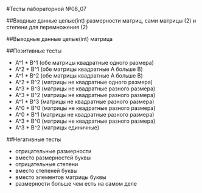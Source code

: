 #Тесты лабораторной №08_07

##Входные данные
целые(int) размерности матриц, сами матрицы (2) и степени для перемножения (2)

##Выходные данные
целые(int) матрица

##Позитивные тесты

- A^1 * B^1 (обе матрицы квадратные одного размера)
- A^2 * B^1 (обе матрицы квадратные А больше В)
- A^1 * B^2 (обе матрицы квадратные А больше В)
- A^2 * B^2 (матрицы не квадратные одного размера)
- A^3 * B^3 (матрицы не квадратные разного размера)
- A^3 * B^2 (матрицы не квадратные разного размера)
- A^1 * B^3 (матрицы не квадратные разного размера)
- A^0 * B^0 (матрицы не квадратные разного размера)
- A^0 * B^1 (матрицы не квадратные разного размера)
- A^3 * B^0 (матрицы не квадратные разного размера)
- A^3 * B^2 (матрицы единичные)

##Негативные тесты

- отрицательные размерности
- вместо размерностей буквы
- отрицательные степени
- вместо степеней буквы
- вместо элементов матрицы буквы
- размерности больше чем есть на самом деле
